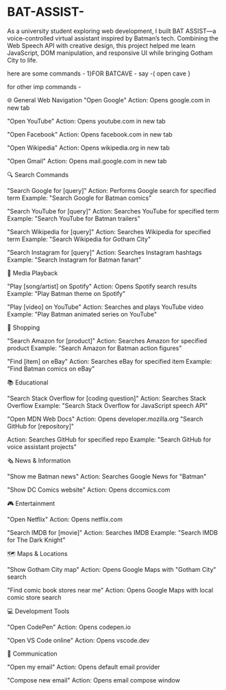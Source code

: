 # BAT-ASSIST-
As a university student exploring web development, I built BAT ASSIST—a voice-controlled virtual assistant inspired by Batman’s tech. Combining the Web Speech API with creative design, this project helped me learn JavaScript, DOM manipulation, and responsive UI while bringing Gotham City to life. 

here are some commands -
1}FOR BATCAVE - say -( open cave }

for other imp commands -

🌐 General Web Navigation
"Open Google"
Action: Opens google.com in new tab

"Open YouTube"
Action: Opens youtube.com in new tab

"Open Facebook"
Action: Opens facebook.com in new tab

"Open Wikipedia"
Action: Opens wikipedia.org in new tab

"Open Gmail"
Action: Opens mail.google.com in new tab

🔍 Search Commands

"Search Google for [query]"
Action: Performs Google search for specified term
Example: "Search Google for Batman comics"

"Search YouTube for [query]"
Action: Searches YouTube for specified term
Example: "Search YouTube for Batman trailers"

"Search Wikipedia for [query]"
Action: Searches Wikipedia for specified term
Example: "Search Wikipedia for Gotham City"

"Search Instagram for [query]"
Action: Searches Instagram hashtags
Example: "Search Instagram for Batman fanart"

🎵 Media Playback

"Play [song/artist] on Spotify"
Action: Opens Spotify search results
Example: "Play Batman theme on Spotify"

"Play [video] on YouTube"
Action: Searches and plays YouTube video
Example: "Play Batman animated series on YouTube"

🛒 Shopping

"Search Amazon for [product]"
Action: Searches Amazon for specified product
Example: "Search Amazon for Batman action figures"

"Find [item] on eBay"
Action: Searches eBay for specified item
Example: "Find Batman comics on eBay"

📚 Educational

"Search Stack Overflow for [coding question]"
Action: Searches Stack Overflow
Example: "Search Stack Overflow for JavaScript speech API"

"Open MDN Web Docs"
Action: Opens developer.mozilla.org
"Search GitHub for [repository]"

Action: Searches GitHub for specified repo
Example: "Search GitHub for voice assistant projects"

🗞 News & Information

"Show me Batman news"
Action: Searches Google News for "Batman"

"Show DC Comics website"
Action: Opens dccomics.com

🎮 Entertainment

"Open Netflix"
Action: Opens netflix.com

"Search IMDB for [movie]"
Action: Searches IMDB
Example: "Search IMDB for The Dark Knight"

🗺 Maps & Locations

"Show Gotham City map"
Action: Opens Google Maps with "Gotham City" search

"Find comic book stores near me"
Action: Opens Google Maps with local comic store search

💻 Development Tools

"Open CodePen"
Action: Opens codepen.io

"Open VS Code online"
Action: Opens vscode.dev

📧 Communication

"Open my email"
Action: Opens default email provider

"Compose new email"
Action: Opens email compose window
 
